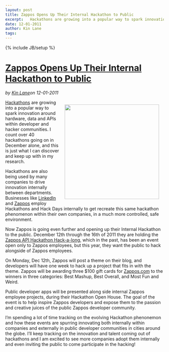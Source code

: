 ---layout: posttitle: Zappos Opens Up Their Internal Hackathon to Publicexcerpt:   Hackathons are growing into a popular way to spark innovation around hardware, data and APIs within developer and hacker communities.  I count over 40 hackathons going on in December alone, and this is just what I can discover and keep up with in my research.  Hackathons are also being used by many companies to drive innovation internally between departments.  Businesses like LinkedIn and Zappos employ Hackathons and Hack Days internally to get recreate this same hackathon phenomenon within their own companies, in a much more controlled, safe environment.  Now Zappos is going even further and opening up their Internal Hackathon to the public.date: 12-01-2011author: Kin Lanetags: ---{% include JB/setup %}<h1 class="title"><a href="#" rel="bookmark" title="Zappos Opens Up Their Internal Hackathon to Public">Zappos Opens Up Their Internal Hackathon to Public</a></h1><i><span class="small">by</span> <a href="https://plus.google.com/106460238807821851374" rel="author">Kin Lane</a><span class="small">on</span> <span class="post-date">12-01-2011</span></i><p></p><p><a title="Zappos API Hackathon" href="http://developer.zappos.com/blog/zappos-api-hackathon-hack-long-contest"><img style="padding: 15px;" src="http://kinlane-productions.s3.amazonaws.com/api-evangelist/zappos/hackathon_is_coming_2.jpg" alt="" width="300" align="right" /></a></p>
<p><a title="Hackathons" href="http://blog.apievangelist.com/events/">Hackathons</a> are growing into a popular way to spark innovation around hardware, data and APIs within developer and hacker communities.  I count over 40 hackathons going on in December alone, and this is just what I can discover and keep up with in my research.</p>
<p>Hackathons are also being used by many companies to drive innovation internally between departments. Businesses like <a title="LinkedIn" href="http://blog.linkedin.com/category/linkedin-hackdays/">LinkedIn</a> and <a title="Zappos" href="http://blog.programmableweb.com/2011/07/19/how-zappos-drives-internal-innovation-with-its-public-api/">Zappos</a> employ Hackathons and Hack Days internally to get recreate this same hackathon phenomenon within their own companies, in a much more controlled, safe environment.</p>
<p>Now Zappos is going even further and opening up their Internal Hackathon to the public.  December 12th through the 16th of 2011 they are holding the <a title="Zappos API Hackathon" href="http://developer.zappos.com/blog/zappos-api-hackathon-hack-long-contest">Zappos API Hackathon Hack-a-long</a>, which in the past, has been an event open only to Zappos employees, but this year, they want the public to hack alongside of Zappos employees.</p>
<p>On Monday, Dec 12th, Zappos will post a theme on their blog, and developers will  have one week to hack up a project that fits in with the theme.  Zappos will be awarding three $100 gift cards for <a title="Zappos.com" href="http://www.Zappos.com">Zappos.com</a> to the winners in three categories: Best Mashup, Best Overall, and Most Fun and Weird.</p>
<p>Public developer apps will be presented along side internal Zappos employee projects, during their Hackathon Open House.  The goal of the event is to help inspire Zappos developers and expose them to the passion and creative juices of the public Zappos developer community.</p>
<p>I&rsquo;m spending a lot of time tracking on the evolving Hackathon phenonemon and how these events are spurring innovating both internally within companies and externally in public developer communities in cities around the globe.  I&rsquo;ll keep tracking on the innovation and talent coming out of hackathons and I am excited to see more companies adopt them internally and even inviting the public to come participate in the hacking!</p>